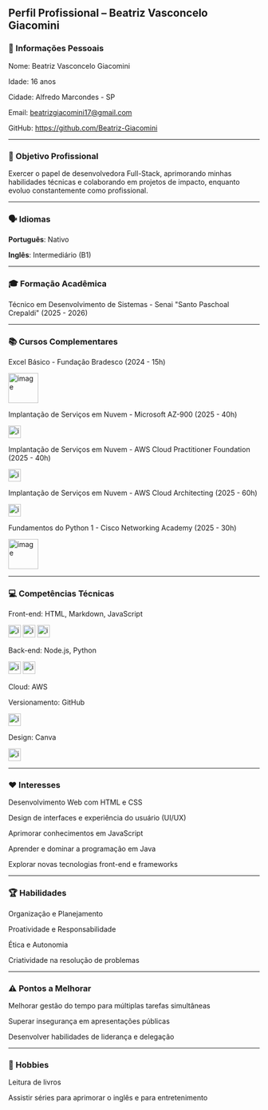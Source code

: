 ## Perfil Profissional – Beatriz Vasconcelo Giacomini
### 👤 Informações Pessoais
Nome: Beatriz Vasconcelo Giacomini

Idade: 16 anos

Cidade: Alfredo Marcondes - SP

Email: beatrizgiacomini17@gmail.com

GitHub: https://github.com/Beatriz-Giacomini

---
### 🎯 Objetivo Profissional
Exercer o papel de desenvolvedora Full-Stack, aprimorando minhas habilidades técnicas e colaborando em projetos de impacto, enquanto evoluo constantemente como profissional.

---
### 🗣 Idiomas
**Português**: Nativo

**Inglês**: Intermediário (B1)

---
### 🎓 Formação Acadêmica
Técnico em Desenvolvimento de Sistemas - Senai "Santo Paschoal Crepaldi" (2025 - 2026)

---
### 📚 Cursos Complementares
Excel Básico - Fundação Bradesco (2024 - 15h)

<img width="60" height="60" alt="image" src="https://encrypted-tbn0.gstatic.com/images?q=tbn:ANd9GcRvucQnjKhVQlOs0nCuAoC-rRmIz28uUP5ubDes38kCSd9puNeIEPXJxjXB5ghmUPh3EQY&usqp=CAU" />

Implantação de Serviços em Nuvem - Microsoft AZ-900 (2025 - 40h)

<img width="25" height="25" alt="image" src="https://github.com/user-attachments/assets/e21e8c48-7075-4812-88ed-e0be8ecdbaea" />

Implantação de Serviços em Nuvem - AWS Cloud Practitioner Foundation (2025 - 40h)

<img width="25" height="25" alt="image" src="https://github.com/user-attachments/assets/1b066dd9-5a6f-4c04-954c-a43f38ebbf61" />

Implantação de Serviços em Nuvem - AWS Cloud Architecting (2025 - 60h)

<img width="25" height="25" alt="image" src="https://github.com/user-attachments/assets/1b066dd9-5a6f-4c04-954c-a43f38ebbf61" />

Fundamentos do Python 1 - Cisco Networking Academy (2025 - 30h)

<img width="60" height="60" alt="image" src="https://netacad.com/p/ff9e491c-49be-4734-803e-a79e6e83dab1/407c875e-1b8b-11ec-9621-0242ac130003/image.png" />

---
### 💻 Competências Técnicas
Front-end: HTML, Markdown, JavaScript

<img width="25" height="25" alt="image" src="https://github.com/user-attachments/assets/6ee622ac-ecc8-4075-94ad-b1faa3414fc1" />
<img width="25" height="25" alt="image" src="https://github.com/user-attachments/assets/8335025f-32f6-4d11-98e1-611077b6bf42" />
<img width="25" height="25" alt="image" src="https://github.com/user-attachments/assets/d4616dc4-b103-434e-b5cc-4497c1e0575d" />

Back-end: Node.js, Python

<img width="25" height="25" alt="image" src="https://github.com/user-attachments/assets/7ac11129-3d60-4649-8904-3114c8046c3e" />
<img width="25" height="25" alt="image" src="https://github.com/user-attachments/assets/8e0fe0a4-65d7-4758-928c-bf987a55cf84" />

Cloud: AWS

Versionamento: GitHub

<img width="25" height="25" alt="image" src="https://github.com/user-attachments/assets/5ec790ec-4460-4cf5-9195-3af67b753aba" />

Design: Canva

<img width="25" height="25" alt="image" src="https://github.com/user-attachments/assets/988ebbd0-e663-4c7e-9b37-23acbc084b33" />

---
### ❤️ Interesses
Desenvolvimento Web com HTML e CSS

Design de interfaces e experiência do usuário (UI/UX)

Aprimorar conhecimentos em JavaScript

Aprender e dominar a programação em Java

Explorar novas tecnologias front-end e frameworks

---
### 🏆 Habilidades
Organização e Planejamento

Proatividade e Responsabilidade

Ética e Autonomia

Criatividade na resolução de problemas

--- 
### ⚠️ Pontos a Melhorar
Melhorar gestão do tempo para múltiplas tarefas simultâneas

Superar insegurança em apresentações públicas

Desenvolver habilidades de liderança e delegação

--- 
### 🎨 Hobbies
Leitura de livros

Assistir séries para aprimorar o inglês e para entretenimento
